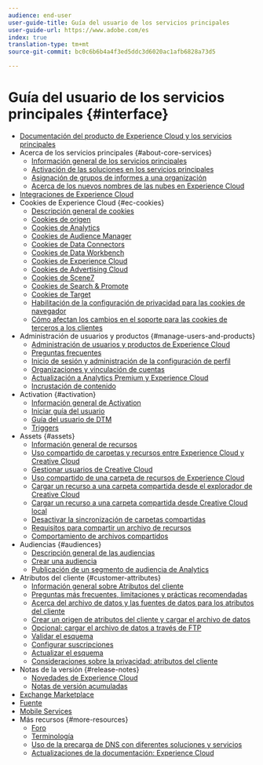```yaml
---
audience: end-user
user-guide-title: Guía del usuario de los servicios principales
user-guide-url: https://www.adobe.com/es
index: true
translation-type: tm+mt
source-git-commit: bc0c6b6b4a4f3ed5ddc3d6020ac1afb6828a73d5

---
```



# Guía del usuario de los servicios principales {#interface}

+ [Documentación del producto de Experience Cloud y los servicios principales](experience-cloud.md)
+ Acerca de los servicios principales {#about-core-services}
   + [Información general de los servicios principales](core-services-landing.md)
   + [Activación de las soluciones en los servicios principales](core-services/core-services.md)
   + [Asignación de grupos de informes a una organización](core-services/report-suite-mapping.md)
   + [Acerca de los nuevos nombres de las nubes en Experience Cloud](solutions-core-services.md)
+ [Integraciones de Experience Cloud](marketing-cloud-integrations.md)
+ Cookies de Experience Cloud {#ec-cookies}
   + [Descripción general de cookies](cookies/cookies-privacy.md)
   + [Cookies de origen](cookies/cookies-first-party.md)
   + [Cookies de Analytics](cookies/cookies-analytics.md)
   + [Cookies de Audience Manager](cookies/cookies-am.md)
   + [Cookies de Data Connectors ](cookies/cookies-dc.md)
   + [Cookies de Data Workbench](cookies/cookies-insight.md)
   + [Cookies de Experience Cloud](cookies/cookies-mc.md)
   + [Cookies de Advertising Cloud](cookies/cookies-advertising-cloud.md)
   + [Cookies de Scene7](cookies/cookies-s7.md)
   + [Cookies de Search &amp; Promote](cookies/cookies-snp.md)
   + [Cookies de Target](cookies/cookies-target.md)
   + [Habilitación de la configuración de privacidad para las cookies de navegador](cookies/browser-cookie-settings.md)
   + [Cómo afectan los cambios en el soporte para las cookies de terceros a los clientes](cookies/cookies-thirdparty.md)
+ Administración de usuarios y productos {#manage-users-and-products}
   + [Administración de usuarios y productos de Experience Cloud](admin-getting-started/admin-getting-started.md)
   + [Preguntas frecuentes](admin-getting-started/faq.md)
   + [Inicio de sesión y administración de la configuración de perfil](admin-getting-started/getting-started-experience-cloud.md)
   + [Organizaciones y vinculación de cuentas](admin-getting-started/organizations.md)
   + [Actualización a Analytics Premium y Experience Cloud](admin-getting-started/upgrade-to-analytics-premium.md)
   + [Incrustación de contenido](admin-getting-started/oembed.md)
+ Activation {#activation}
   + [Información general de Activation](activation/activation.md)
   + [Iniciar guía del usuario](https://docs.adobe.com/content/help/en/launch/using/overview.html)
   + [Guía del usuario de DTM](https://docs.adobe.com/content/help/en/dtm/using/dtm-home.html)
   + [Triggers](activation/triggers.md)
+ Assets {#assets}
   + [Información general de recursos](experience-cloud-assets/experience-cloud-assets.md)
   + [Uso compartido de carpetas y recursos entre Experience Cloud y Creative Cloud](experience-cloud-assets/creative-cloud.md)
   + [Gestionar usuarios de Creative Cloud](experience-cloud-assets/t-admin-add-cc-user.md)
   + [Uso compartido de una carpeta de recursos de Experience Cloud](experience-cloud-assets/t-share-creative-cloud.md)
   + [Cargar un recurso a una carpeta compartida desde el explorador de Creative Cloud](experience-cloud-assets/t-upload-asset-cc.md)
   + [Cargar un recurso a una carpeta compartida desde Creative Cloud local](experience-cloud-assets/t-cc-asset-upload-thor.md)
   + [Desactivar la sincronización de carpetas compartidas](experience-cloud-assets/t-disable-asset-sync.md)
   + [Requisitos para compartir un archivo de recursos](experience-cloud-assets/assets-file-reqs.md)
   + [Comportamiento de archivos compartidos](experience-cloud-assets/asset-behavior.md)
+ Audiencias {#audiences}
   + [Descripción general de las audiencias](audience-library/audience-library.md)
   + [Crear una audiencia](audience-library/t-audience-create.md)
   + [Publicación de un segmento de audiencia de Analytics](audience-library/t-publish-audience-segment.md)
+ Atributos del cliente {#customer-attributes}
   + [Información general sobre Atributos del cliente](attributes/attributes.md)
   + [Preguntas más frecuentes, limitaciones y prácticas recomendadas](attributes/faq-crs.md)
   + [Acerca del archivo de datos y las fuentes de datos para los atributos del cliente](attributes/crs-data-file.md)
   + [Crear un origen de atributos del cliente y cargar el archivo de datos](attributes/t-crs-usecase.md)
   + [Opcional: cargar el archivo de datos a través de FTP](attributes/t-upload-attributes-ftp.md)
   + [Validar el esquema](attributes/validate-schema.md)
   + [Configurar suscripciones](attributes/subscription.md)
   + [Actualizar el esquema](attributes/t-update-schema.md)
   + [Consideraciones sobre la privacidad: atributos del cliente](attributes/privacy-mac.md)
+ Notas de la versión {#release-notes}
   + [Novedades de Experience Cloud](https://docs.adobe.com/content/help/en/release-notes/experience-cloud/current.html)
   + [Notas de versión acumuladas](marketing-cloud-interface/release-notes.md)
+ [Exchange Marketplace](exchange.md)
+ [Fuente](feed.md)
+ [Mobile Services](https://docs.adobe.com/content/help/en/mobile-services/using/home.html)
+ Más recursos {#more-resources}
   + [Foro](https://forums.adobe.com/community/experience-cloud)
   + [Terminología](terms.md)
   + [Uso de la precarga de DNS con diferentes soluciones y servicios](dns-prefetch.md)
   + [Actualizaciones de la documentación: Experience Cloud](doc-updates.md)
